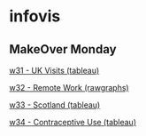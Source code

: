 # infovis


## MakeOver Monday

[w31 - UK Visits (tableau)](https://vpruden1.github.io/infovis/W31_UK.html)

[w32 - Remote Work (rawgraphs)](https://vpruden1.github.io/infovis/W32_remote_work.html)

[w33 - Scotland (tableau)](https://vpruden1.github.io/infovis/W33_Scotland.html)

[w34 - Contraceptive Use (tableau)](https://vpruden1.github.io/infovis/W34_ContraceptiveUse.html)
